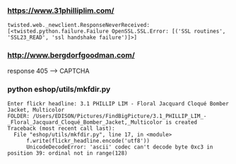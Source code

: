 ### https://www.31philliplim.com/
```
twisted.web._newclient.ResponseNeverReceived: [<twisted.python.failure.Failure OpenSSL.SSL.Error: [('SSL routines', 'SSL23_READ', 'ssl handshake failure')]>]
```

### http://www.bergdorfgoodman.com/
response 405 --> CAPTCHA

### python eshop/utils/mkfdir.py 
```
Enter flickr headline: 3.1 PHILLIP LIM - Floral Jacquard Cloqué Bomber Jacket, Multicolor
FOLDER: /Users/EDISON/Pictures/FindBigPicture/3.1_PHILLIP_LIM_-_Floral_Jacquard_Cloqué_Bomber_Jacket,_Multicolor is created
Traceback (most recent call last):
  File "eshop/utils/mkfdir.py", line 17, in <module>
      f.write(flickr_headline.encode('utf8'))
      UnicodeDecodeError: 'ascii' codec can't decode byte 0xc3 in position 39: ordinal not in range(128)
```
